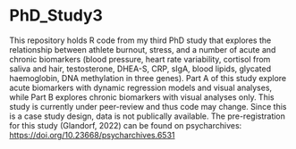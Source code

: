 # PhD_Study3
This repository holds R code from my third PhD study that explores the relationship between athlete burnout, stress, and a number of acute and chronic biomarkers (blood pressure, heart rate variability, cortisol from saliva and hair, testosterone, DHEA-S, CRP, sIgA, blood lipids, glycated haemoglobin, DNA methylation in three genes). 
Part A of this study explore acute biomarkers with dynamic regression models and visual analyses, while Part B explores chronic biomarkers with visual analyses only. 
This study is currently under peer-review and thus code may change. 
Since this is a case study design, data is not publically available.
The pre-registration for this study (Glandorf, 2022) can be found on psycharchives: https://doi.org/10.23668/psycharchives.6531

